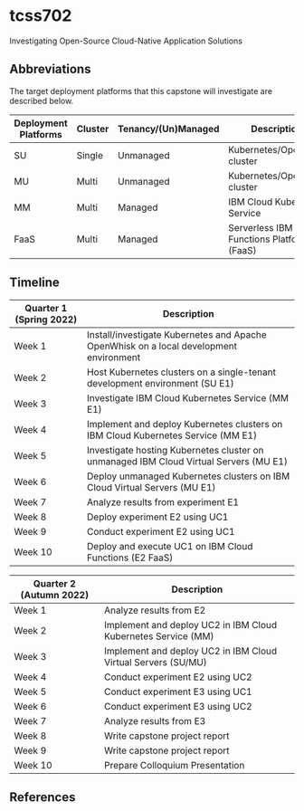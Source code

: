 # tcss702
Investigating Open-Source Cloud-Native Application Solutions

## Abbreviations
The target deployment platforms that this capstone will investigate are described below.

| Deployment Platforms | Cluster | Tenancy/(Un)Managed | Description
| --- | --- | --- | ---
| SU | Single | Unmanaged | Kubernetes/OpenFaaS cluster
| MU | Multi | Unmanaged | Kubernetes/OpenFaaS cluster
| MM | Multi | Managed | IBM Cloud Kubernetes Service
| FaaS | Multi | Managed | Serverless IBM Cloud Functions Platform (FaaS)

## Timeline

| Quarter 1 (Spring 2022) | Description
| --- | ---
| Week 1 | Install/investigate Kubernetes and Apache OpenWhisk on a local development environment
| Week 2 | Host Kubernetes clusters on a single-tenant development environment (SU E1)
| Week 3 | Investigate IBM Cloud Kubernetes Service (MM E1)
| Week 4 | Implement and deploy Kubernetes clusters on IBM Cloud Kubernetes Service (MM E1)
| Week 5 | Investigate hosting Kubernetes cluster on unmanaged IBM Cloud Virtual Servers (MU E1)
| Week 6 | Deploy unmanaged Kubernetes clusters on IBM Cloud Virtual Servers (MU E1)
| Week 7 | Analyze results from experiment E1
| Week 8 | Deploy experiment E2 using UC1
| Week 9 | Conduct experiment E2 using UC1
| Week 10 | Deploy and execute UC1 on IBM Cloud Functions (E2 FaaS)

| Quarter 2 (Autumn 2022) | Description
| --- | ---
| Week 1 | Analyze results from E2
| Week 2 | Implement and deploy UC2 in IBM Cloud Kubernetes Service (MM)
| Week 3 | Implement and deploy UC2 in IBM Cloud Virtual Servers (SU/MU)
| Week 4 | Conduct experiment E2 using UC2
| Week 5 | Conduct experiment E3 using UC1
| Week 6 | Conduct experiment E3 using UC2
| Week 7 | Analyze results from E3
| Week 8 | Write capstone project report
| Week 9 | Write capstone project report
| Week 10 | Prepare Colloquium Presentation

## References
